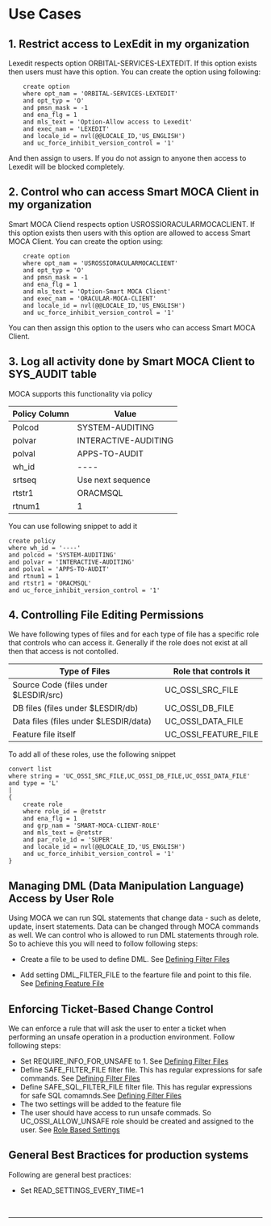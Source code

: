 # Use Cases

## 1. Restrict access to LexEdit in my organization
Lexedit respects option ORBITAL-SERVICES-LEXTEDIT.  If this option exists then users must have this option.  You can create the option using following:
```
    create option 
    where opt_nam = 'ORBITAL-SERVICES-LEXTEDIT' 
    and opt_typ = 'O'
    and pmsn_mask = -1
    and ena_flg = 1
    and mls_text = 'Option-Allow access to Lexedit'
    and exec_nam = 'LEXEDIT'
    and locale_id = nvl(@@LOCALE_ID,'US_ENGLISH')
    and uc_force_inhibit_version_control = '1'
```
And then assign to users.  If you do not assign to anyone then access to Lexedit will be blocked completely.

## 2. Control who can access Smart MOCA Client in my organization
Smart MOCA Cliend respects option USROSSIORACULARMOCACLIENT.  If this option exists then users with this option are allowed to access Smart MOCA Client.  You can create the option using:

```
    create option 
    where opt_nam = 'USROSSIORACULARMOCACLIENT' 
    and opt_typ = 'O'
    and pmsn_mask = -1
    and ena_flg = 1
    and mls_text = 'Option-Smart MOCA Client'
    and exec_nam = 'ORACULAR-MOCA-CLIENT'
    and locale_id = nvl(@@LOCALE_ID,'US_ENGLISH')
    and uc_force_inhibit_version_control = '1'
```
You can then assign this option to the users who can access Smart MOCA Client.

## 3. Log all activity done by Smart MOCA Client to SYS_AUDIT table
MOCA supports this functionality via policy 

| Policy Column | Value                |
|---------------|----------------------|
| Polcod        | SYSTEM-AUDITING      |
| polvar        | INTERACTIVE-AUDITING |
| polval        | APPS-TO-AUDIT        |
| wh_id         | ----                 |
| srtseq        | Use next sequence    |
| rtstr1        | ORACMSQL             |
| rtnum1        | 1                    |

You can use following snippet to add it
```
create policy
where wh_id = '----'
and polcod = 'SYSTEM-AUDITING'
and polvar = 'INTERACTIVE-AUDITING'
and polval = 'APPS-TO-AUDIT'
and rtnum1 = 1
and rtstr1 = 'ORACMSQL'
and uc_force_inhibit_version_control = '1'
```

## 4. Controlling File Editing Permissions
We have following types of files and for each type of file has a specific role that controls who can access it.  Generally if the role does not exist at all then that access is not contolled.

| Type of Files                          | Role that controls it |
| ---------------------------------------|-----------------------|
| Source Code (files under $LESDIR/src)  | UC_OSSI_SRC_FILE      |
| DB files (files under $LESDIR/db)      | UC_OSSI_DB_FILE       |
| Data files (files under $LESDIR/data)  | UC_OSSI_DATA_FILE     |
| Feature file itself                    | UC_OSSI_FEATURE_FILE  |

To add all of these roles, use the following snippet

```
convert list
where string = 'UC_OSSI_SRC_FILE,UC_OSSI_DB_FILE,UC_OSSI_DATA_FILE'
and type = 'L'
|
{
    create role
    where role_id = @retstr
    and ena_flg = 1
    and grp_nam = 'SMART-MOCA-CLIENT-ROLE'
    and mls_text = @retstr
    and par_role_id = 'SUPER'
    and locale_id = nvl(@@LOCALE_ID,'US_ENGLISH')
    and uc_force_inhibit_version_control = '1'
}
```

## Managing DML (Data Manipulation Language) Access by User Role
Using MOCA we can run SQL statements that change data - such as delete, update, insert statements.  Data can be changed through MOCA commands as well.  We can control who is allowed to run DML statements through role.  
So to achieve this you will need to follow following steps:

* Create a file to be used to define DML.  See [Defining Filter Files](settings.md#feature-file-settings)

* Add setting DML_FILTER_FILE to the fearture file and point to this file.  See [Defining Feature File](settings.md#feature-file-settings)


## Enforcing Ticket-Based Change Control
We can enforce a rule that will ask the user to enter a ticket when performing an unsafe operation in a production environment.  Follow following steps:

* Set REQUIRE_INFO_FOR_UNSAFE to 1.  See [Defining Filter Files](settings.md#feature-file-settings)
* Define SAFE_FILTER_FILE filter file.  This has regular expressions for safe commands.  See [Defining Filter Files](settings.md#feature-file-settings)
* Define SAFE_SQL_FILTER_FILE filter file. This has regular expressions for safe SQL comamnds.See [Defining Filter Files](settings.md#feature-file-settings)
* The two settings will be added to the feature file
* The user should have access to run unsafe commads.  So UC_OSSI_ALLOW_UNSAFE role should be created and assigned to the user.  See [Role Based Settings](settings.md#role-based-settings)

## General Best Bractices for production systems
Following are general best practices:

* Set READ_SETTINGS_EVERY_TIME=1 

<br>

---

 

